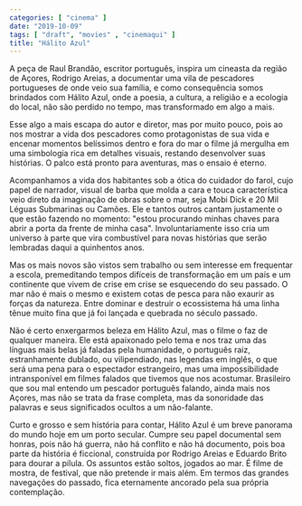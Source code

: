 ```yaml
---
categories: [ "cinema" ]
date: "2019-10-09"
tags: [ "draft", "movies" , "cinemaqui" ]
title: "Hálito Azul"
---
```

A peça de Raul Brandão, escritor português, inspira um cineasta da
região de Açores, Rodrigo Areias, a documentar uma vila de pescadores
portugueses de onde veio sua família, e como consequência somos
brindados com Hálito Azul, onde a poesia, a cultura, a religião e a
ecologia do local, não são perdido no tempo, mas transformado em algo
a mais.

Esse algo a mais escapa do autor e diretor, mas por muito pouco, pois
ao nos mostrar a vida dos pescadores como protagonistas de sua vida e
encenar momentos belíssimos dentro e fora do mar o filme já mergulha
em uma simbologia rica em detalhes visuais, restando desenvolver suas
histórias. O palco está pronto para aventuras, mas o ensaio é eterno.

Acompanhamos a vida dos habitantes sob a ótica do cuidador do
farol, cujo papel de narrador, visual de barba que molda a cara e
touca característica veio direto da imaginação de obras sobre o
mar, seja Mobi Dick e 20 Mil Léguas Submarinas ou Camões. Ele e
tantos outros cantam justamente o que estão fazendo no momento:
"estou procurando minhas chaves para abrir a porta da frente de
minha casa". Involuntariamente isso cria um universo à parte que vira
combustível para novas histórias que serão lembradas daqui a quinhentos
anos.

Mas os mais novos são vistos sem trabalho ou sem interesse em frequentar
a escola, premeditando tempos difíceis de transformação em um país e
um continente que vivem de crise em crise se esquecendo do seu passado. O
mar não é mais o mesmo e existem cotas de pesca para não exaurir as
forças da natureza. Entre dominar e destruir o ecossistema há uma linha
tênue muito fina que já foi lançada e quebrada no século passado.

Não é certo enxergarmos beleza em Hálito Azul, mas o filme o faz
de qualquer maneira. Ele está apaixonado pelo tema e nos traz uma
das línguas mais belas já faladas pela humanidade, o português
raiz, estranhamente dublado, ou vilipendiado, nas legendas em
inglês, o que será uma pena para o espectador estrangeiro, mas uma
impossibilidade intransponível em filmes falados que tivemos que nos
acostumar. Brasileiro que sou mal entendo um pescador português falando,
ainda mais nos Açores, mas não se trata da frase completa, mas da
sonoridade das palavras e seus significados ocultos a um não-falante.

Curto e grosso e sem história para contar, Hálito Azul é um breve
panorama do mundo hoje em um porto secular. Cumpre seu papel documental
sem honras, pois não há guerra, não há conflito e não há documento,
pois boa parte da história é ficcional, construída por Rodrigo Areias e
Eduardo Brito para dourar a pílula. Os assuntos estão soltos, jogados ao
mar. É filme de mostra, de festival, que não pretende ir mais além. Em
termos das grandes navegações do passado, fica eternamente ancorado
pela sua própria contemplação.

